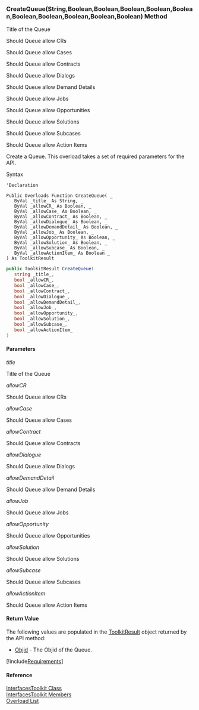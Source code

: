 ﻿### CreateQueue(String,Boolean,Boolean,Boolean,Boolean,Boolean,Boolean,Boolean,Boolean,Boolean,Boolean) Method

Title of the Queue

Should Queue allow CRs

Should Queue allow Cases

Should Queue allow Contracts

Should Queue allow Dialogs

Should Queue allow Demand Details

Should Queue allow Jobs

Should Queue allow Opportunities

Should Queue allow Solutions

Should Queue allow Subcases

Should Queue allow Action Items

Create a Queue. This overload takes a set of required parameters for the API.

Syntax

```vbnet
'Declaration

Public Overloads Function CreateQueue( _
   ByVal _title_ As String, _
   ByVal _allowCR_ As Boolean, _
   ByVal _allowCase_ As Boolean, _
   ByVal _allowContract_ As Boolean, _
   ByVal _allowDialogue_ As Boolean, _
   ByVal _allowDemandDetail_ As Boolean, _
   ByVal _allowJob_ As Boolean, _
   ByVal _allowOpportunity_ As Boolean, _
   ByVal _allowSolution_ As Boolean, _
   ByVal _allowSubcase_ As Boolean, _
   ByVal _allowActionItem_ As Boolean _
) As ToolkitResult
```

```csharp
public ToolkitResult CreateQueue( 
   string _title_,
   bool _allowCR_,
   bool _allowCase_,
   bool _allowContract_,
   bool _allowDialogue_,
   bool _allowDemandDetail_,
   bool _allowJob_,
   bool _allowOpportunity_,
   bool _allowSolution_,
   bool _allowSubcase_,
   bool _allowActionItem_
)
```

#### Parameters

_title_

Title of the Queue

_allowCR_

Should Queue allow CRs

_allowCase_

Should Queue allow Cases

_allowContract_

Should Queue allow Contracts

_allowDialogue_

Should Queue allow Dialogs

_allowDemandDetail_

Should Queue allow Demand Details

_allowJob_

Should Queue allow Jobs

_allowOpportunity_

Should Queue allow Opportunities

_allowSolution_

Should Queue allow Solutions

_allowSubcase_

Should Queue allow Subcases

_allowActionItem_

Should Queue allow Action Items

#### Return Value

The following values are populated in the [ToolkitResult](FChoice.Toolkits.Clarify~FChoice.Toolkits.Clarify.ToolkitResult.md) object returned by the API method:

*   [Objid](FChoice.Toolkits.Clarify~FChoice.Toolkits.Clarify.ToolkitResult~Objid.md) \- The Objid of the Queue.

[!include[Requirements](../partials/requirements.md)]

#### Reference

[InterfacesToolkit Class](FChoice.Toolkits.Clarify~FChoice.Toolkits.Clarify.Interfaces.InterfacesToolkit.md)  
[InterfacesToolkit Members](FChoice.Toolkits.Clarify~FChoice.Toolkits.Clarify.Interfaces.InterfacesToolkit_members.md)  
[Overload List](FChoice.Toolkits.Clarify~FChoice.Toolkits.Clarify.Interfaces.InterfacesToolkit~CreateQueue.md)